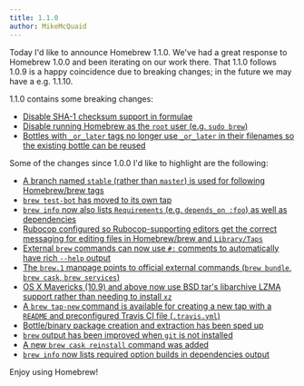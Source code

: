 ```yaml
---
title: 1.1.0
author: MikeMcQuaid
---
```

Today I'd like to announce Homebrew 1.1.0. We've had a great response to Homebrew 1.0.0 and been iterating on our work there. That 1.1.0 follows 1.0.9 is a happy coincidence due to breaking changes; in the future we may have a e.g. 1.1.10.

1.1.0 contains some breaking changes:

- [Disable SHA-1 checksum support in formulae](https://github.com/Homebrew/brew/pull/1451)
- [Disable running Homebrew as the `root` user  (e.g. `sudo brew`)](https://github.com/Homebrew/brew/pull/1452)
- [Bottles with `_or_later` tags no longer use `_or_later` in their filenames so the existing bottle can be reused](https://github.com/Homebrew/brew/pull/1446)

Some of the changes since 1.0.0 I'd like to highlight are the following:

- [A branch named `stable` (rather than `master`) is used for following Homebrew/brew tags](https://github.com/Homebrew/brew/pull/1121)
- [`brew test-bot` has moved to its own tap](https://github.com/homebrew/homebrew-test-bot)
- [`brew info` now also lists `Requirements` (e.g. `depends_on :foo`) as well as dependencies](https://github.com/Homebrew/brew/pull/1004)
- [Rubocop configured so Rubocop-supporting editors get the correct messaging for editing files in Homebrew/brew and `Library/Taps`](https://github.com/Homebrew/brew/pull/1128)
- [External `brew` commands can now use `#:` comments to automatically have rich `--help` output](https://github.com/Homebrew/brew/pull/1205)
- [The `brew.1` manpage points to official external commands (`brew bundle`, `brew cask`, `brew services`)](https://github.com/Homebrew/brew/pull/1214)
- [OS X Mavericks (10.9) and above now use BSD tar's libarchive LZMA support rather than needing to install `xz` ](https://github.com/Homebrew/brew/pull/1279)
- [A `brew tap-new` command is available for creating a new tap with a `README` and preconfigured Travis CI file (`.travis.yml`)](https://github.com/Homebrew/brew/pull/1277)
- [Bottle/binary package creation and extraction has been sped up](https://github.com/Homebrew/brew/pull/1253)
- [`brew` output has been improved when `git` is not installed](https://github.com/Homebrew/brew/pull/1380)
- [A new `brew cask reinstall` command was added](https://github.com/Homebrew/brew/pull/1248)
- [`brew info` now lists required option builds in dependencies output](https://github.com/Homebrew/brew/pull/1308)

Enjoy using Homebrew!

